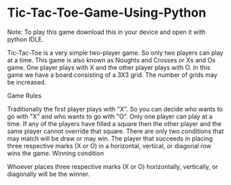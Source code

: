# Tic-Tac-Toe-Game-Using-Python


Note:  To play this game download this in your device and open it with python IDLE.

Tic-Tac-Toe is a very simple two-player game. So only two players can play at a time. This game is also known as Noughts and Crosses or Xs and Os game. One player plays with X and the other player plays with O. In this game we have a board consisting of a 3X3 grid. The number of grids may be increased.

Game Rules

Traditionally the first player plays with "X". So you can decide who wants to go with "X" and who wants to go with "O".
Only one player can play at a time.
If any of the players have filled a square then the other player and the same player cannot override that square.
There are only two conditions that may match will be draw or may win.
The player that succeeds in placing three respective marks (X or O) in a horizontal, vertical, or diagonal row wins the game.
Winning condition

Whoever places three respective marks (X or O) horizontally, vertically, or diagonally will be the winner.
